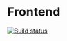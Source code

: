 # Frontend

[![Build status](https://ci.appveyor.com/api/projects/status/sku8a8bko2mq9too?svg=true)](https://ci.appveyor.com/project/SashaMikheytseva/ahj-frontend-helpdesk)